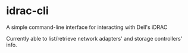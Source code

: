 # idrac-cli
A simple command-line interface for interacting with Dell's iDRAC

Currently able to list/retrieve network adapters' and storage controllers' info.